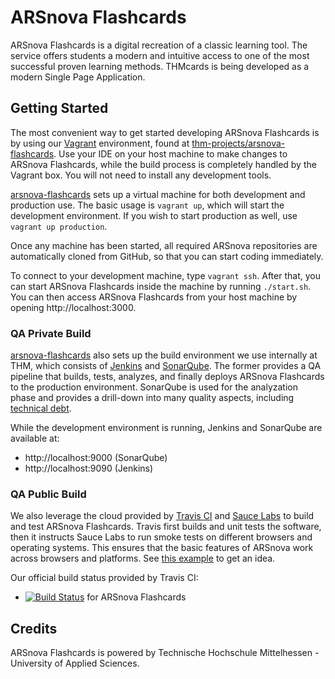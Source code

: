 # ARSnova Flashcards

ARSnova Flashcards is a digital recreation of a classic learning tool. The service offers students a modern and intuitive access to one of the most successful proven learning methods. THMcards is being developed as a modern Single Page Application.

## Getting Started

The most convenient way to get started developing ARSnova Flashcards is by using
our [Vagrant](http://www.vagrantup.com/) environment, found at
[thm-projects/arsnova-flashcards](https://github.com/thm-projects/arsnova-flashcards).
Use your IDE on your host machine to make changes to ARSnova Flashcards, while the build
process is completely handled by the Vagrant box. You will not need to install
any development tools.

[arsnova-flashcards](https://github.com/thm-projects/arsnova-flashcards) sets up a
virtual machine for both development and production use. The basic usage is
`vagrant up`, which will start the development environment. If you wish to start
production as well, use `vagrant up production`.

Once any machine has been started, all required ARSnova repositories are
automatically cloned from GitHub, so that you can start coding immediately.

To connect to your development machine, type `vagrant ssh`. After that, you can
start ARSnova Flashcards inside the machine by running `./start.sh`. You can then access
ARSnova Flashcards from your host machine by opening http://localhost:3000.

### QA Private Build

[arsnova-flashcards](https://github.com/thm-projects/arsnova-flashcards) also sets up
the build environment we use internally at THM, which consists of
[Jenkins](http://jenkins-ci.org/) and [SonarQube](http://www.sonarqube.org/).
The former provides a QA pipeline that builds, tests, analyzes, and finally
deploys ARSnova Flashcards to the production environment. SonarQube is used for the
analyzation phase and provides a drill-down into many quality aspects, including
[technical debt](https://en.wikipedia.org/wiki/Technical_debt).

While the development environment is running, Jenkins and SonarQube are
available at:

- http://localhost:9000 (SonarQube)
- http://localhost:9090 (Jenkins)

### QA Public Build

We also leverage the cloud provided by [Travis CI](https://travis-ci.org/) and
[Sauce Labs](https://saucelabs.com/) to build and test ARSnova Flashcards. Travis first
builds and unit tests the software, then it instructs Sauce Labs to run smoke
tests on different browsers and operating systems. This ensures that the basic
features of ARSnova work across browsers and platforms. See
[this example](https://saucelabs.com/tests/4beecf8c754f418da0b75259c039c077) to
get an idea.

Our official build status provided by Travis CI:

- [![Build Status](https://travis-ci.org/thm-projects/arsnova-flashcards.svg?branch=master)](https://travis-ci.org/thm-projects/arsnova-flashcards) for ARSnova Flashcards

## Credits

ARSnova Flashcards is powered by Technische Hochschule Mittelhessen - University of Applied Sciences.
